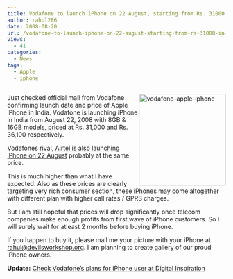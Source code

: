 ```yaml
---
title: Vodafone to launch iPhone on 22 August, starting from Rs. 31000 in India
author: rahul286
date: 2008-08-20
url: /vodafone-to-launch-iphone-on-22-august-starting-from-rs-31000-in-india/
views:
  - 41
categories:
  - News
tags:
  - Apple
  - iphone
---
```

[<img class="wp-image-53156" style="border-right: 0px;border-top: 0px;border-left: 0px;border-bottom: 0px" height="211" alt="vodafone-apple-iphone" src="http://cdn.devilsworkshop.org/files/2008/08/vodafoneappleiphone-thumb.jpg" width="200" align="right" border="0" />][1] Just checked official mail from Vodafone confirming launch date and price of Apple iPhone in India. Vodafone is launching iPhone in India from August 22, 2008 with 8GB & 16GB models, priced at Rs. 31,000 and Rs. 36,100 respectively.

Vodafones rival, [Airtel is also launching iPhone on 22 August][2] probably at the same price.

This is much higher than what I have expected. Also as these prices are clearly targeting very rich consumer section, these iPhones may come altogether with different plan with higher call rates / GPRS charges.

But I am still hopeful that prices will drop significantly once telecom companies make enough profits from first wave of iPhone customers. So I will surely wait for atleast 2 months before buying iPhone.

If you happen to buy it, please mail me your picture with your iPhone at rahul@devilsworkshop.org. I am planning to create gallery of our proud&#160; iPhone owners.

**Update:** <a href="http://www.labnol.org/gadgets/iphone-3g-tariff-plans-of-vodafone-india/4269/" onclick="_gaq.push(['_trackEvent', 'outbound-article', 'http://www.labnol.org/gadgets/iphone-3g-tariff-plans-of-vodafone-india/4269/', 'Check Vodafone’s plans for iPhone user at Digital Inspiration']);" >Check Vodafone’s plans for iPhone user at Digital Inspiration</a>

 [1]: http://cdn.devilsworkshop.org/files/2008/08/vodafoneappleiphone.jpg
 [2]: http://devilsworkshop.org/airtel-will-launch-iphone-on-22nd-august-in-india/
